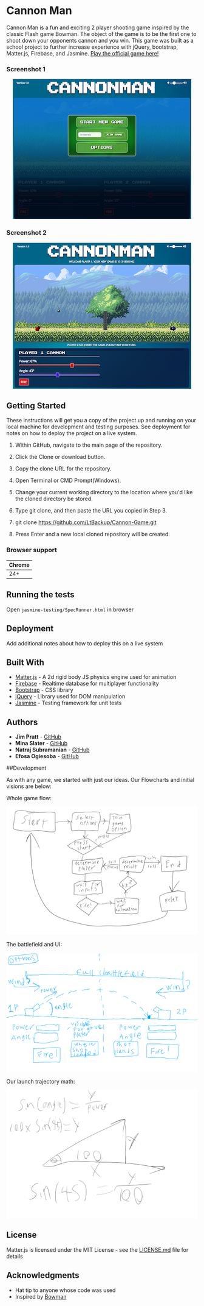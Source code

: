 # Cannon Man

Cannon Man is a fun and exciting 2 player shooting game inspired by the classic Flash game Bowman. The object of the game is to be the first one to shoot down your opponents cannon and you win. This game was built as a school project to further increase experience with jQuery, bootstrap, Matter.js, Firebase, and Jasmine. [Play the official game here!](https://ltbackup.github.io/Cannon-Game/)

### Screenshot 1

<p align="center">
  <img src="assets/images/cmScreen1.png" alt="Cannon Man Screenshot 1"/>
</p>

### Screenshot 2

<p align="center">
  <img src="assets/images/cmScreen2.png" alt="Cannon Man Screenshot 2"/>
</p>

## Getting Started

These instructions will get you a copy of the project up and running on your local machine for development and testing purposes. See deployment for notes on how to deploy the project on a live system.

1. Within GitHub, navigate to the main page of the repository.

2. Click the Clone or download button.

3. Copy the clone URL for the repository.

4. Open Terminal or CMD Prompt(Windows).

5. Change your current working directory to the location where you'd like the cloned directory be stored.

6. Type git clone, and then paste the URL you copied in Step 3.

7. git clone https://github.com/LtBackup/Cannon-Game.git

8. Press Enter and a new local cloned repository will be created. 

### Browser support

| Chrome | 
| --- | 
| 24+ | 

## Running the tests

Open `jasmine-testing/SpecRunner.html` in browser

## Deployment

Add additional notes about how to deploy this on a live system

## Built With

* [Matter.js](http://brm.io/matter-js/) - A 2d rigid body JS physics engine used for animation
* [Firebase](https://rometools.github.io/rome/) - Realtime database for multiplayer functionality
* [Bootstrap](http://www.dropwizard.io/1.0.2/docs/) - CSS library
* [jQuery](https://maven.apache.org/) - Library used for DOM manipulation
* [Jasmine](https://rometools.github.io/rome/) - Testing framework for unit tests

## Authors

* **Jim Pratt** - [GitHub](https://github.com/LtBackup)
* **Mina Slater** - [GitHub](https://github.com/minaslater)
* **Natraj Subramanian** - [GitHub](https://github.com/natraj-s)
* **Efosa Ogiesoba** - [GitHub](https://github.com/eogiesoba)

##Development

As with any game, we started with just our ideas. Our Flowcharts and initial visions are below:

Whole game flow:
<p align="center">
  <img src="Planning/FlowCharts/WholeFlow.png" alt="Cannon Man Flow Chart"/>
</p>

The battlefield and UI:
<p align="center">
  <img src="Planning/Wireframes/BasicUI.png" alt="Cannon Man UI Sketch"/>
</p>

Our launch trajectory math:
<p align="center">
  <img src="Planning/Wireframes/Trig.png" alt="Cannon Man Trigonometry"/>
</p>

## License

Matter.js is licensed under the MIT License - see the [LICENSE.md](LICENSE.md) file for details

## Acknowledgments

* Hat tip to anyone whose code was used
* Inspired by [Bowman](http://www.crazygames.com/game/bowman-2)
